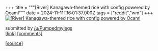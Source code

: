 +++
title = """[River] Kanagawa-themed rice with config powered by Ocaml"""
date = 2024-11-11T16:01:37.000Z
tags = ["reddit","wm"]
+++
[![[River] Kanagawa-themed rice with config powered by Ocaml](https://b.thumbs.redditmedia.com/dF5ZJcQF7EoHeG94J6dUpoWa8p25A3z_fdZ_I298tFA.jpg "[River] Kanagawa-themed rice with config powered by Ocaml")](https://www.reddit.com/r/unixporn/comments/1govlg6/river_kanagawathemed_rice_with_config_powered_by/)

submitted by [/u/Pumpedmylegs](https://www.reddit.com/user/Pumpedmylegs)  
[\[link\]](https://www.reddit.com/gallery/1govlg6) [\[comments\]](https://www.reddit.com/r/unixporn/comments/1govlg6/river_kanagawathemed_rice_with_config_powered_by/)

[[source]](https://www.reddit.com/r/unixporn/comments/1govlg6/river_kanagawathemed_rice_with_config_powered_by/)
